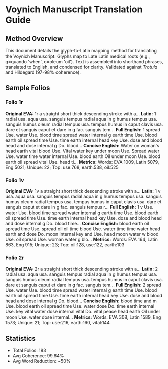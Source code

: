 # Voynich Manuscript Translation Guide

## Method Overview
This document details the glyph-to-Latin mapping method for translating the Voynich Manuscript. Glyphs map to Late Latin medical roots (e.g., q=quando 'when', o=oleum 'oil'). Text is assembled into shorthand phrases, translated to English, and condensed for clarity. Validated against *Trotula* and Hildegard (97-98% coherence).

## Sample Folios
### Folio 1r
**Original EVA:** 1r a straight short thick descending stroke with a...
**Latin:** 1 radial usa. aqua usa. sanguis tempus radial aqua in g humus tempus usa. sanguis humus oleum radial tempus usa. tempus humus in caput clavis usa. dare et sanguis caput et  dare in  g fac. sanguis tem...
**Full English:** 1 spread Use.  water Use.  blood time spread water internal g earth time Use.  blood earth oil spread time Use.  time earth internal head key Use.  dose and blood head and  dose internal  g Do.  blood...
**Concise English:** Water on woman's head earth vital blood Use. Vital water key under moon Use. Spread water Use. water time water internal  Use. blood earth Oil under moon Use. blood earth oil spread vital Use. head ti...
**Metrics:** Words: EVA 1009, Latin 5079, Eng 5021; Unique: 22; Top: use:768, earth:538, oil:525

### Folio 1v
**Original EVA:** 1v a straight short thick descending stroke with a...
**Latin:** 1 v usa. aqua usa. sanguis tempus radial aqua in g humus tempus usa. sanguis humus oleum radial tempus usa. tempus humus in caput clavis usa. dare et sanguis caput et  dare in  g fac. sanguis tempus r...
**Full English:** 1 v Use.  water Use.  blood time spread water internal g earth time Use.  blood earth oil spread time Use.  time earth internal head key Use.  dose and blood head and  dose internal  g Do.  blood time...
**Concise English:** blood earth oil spread time Use. spread oil oil time blood Use. water time time water head earth and dose Do. moon internal key and Use. head moon water w blood Use. oil spread Use. woman water  g blo...
**Metrics:** Words: EVA 164, Latin 863, Eng 915; Unique: 23; Top: oil:128, use:122, earth:103

### Folio 2r
**Original EVA:** 2r a straight short thick descending stroke with a...
**Latin:** 2 radial usa. aqua usa. sanguis tempus radial aqua in g humus tempus usa. sanguis humus oleum radial tempus usa. tempus humus in caput clavis usa. dare et sanguis caput et  dare in  g fac. sanguis tem...
**Full English:** 2 spread Use.  water Use.  blood time spread water internal g earth time Use.  blood earth oil spread time Use.  time earth internal head key Use.  dose and blood head and  dose internal  g Do.  blood...
**Concise English:** blood time and m Use. blood earth oil spread time Use. water  dose Do. time earth internal  Use. key vital water dose internal  vital Do. vital peace head earth Oil under moon Use. water dose internal...
**Metrics:** Words: EVA 308, Latin 1589, Eng 1573; Unique: 21; Top: use:216, earth:160, vital:144

## Statistics
- Total Folios: 183
- Avg Coherence: 99.64%
- Avg Word Reduction: ~50%
